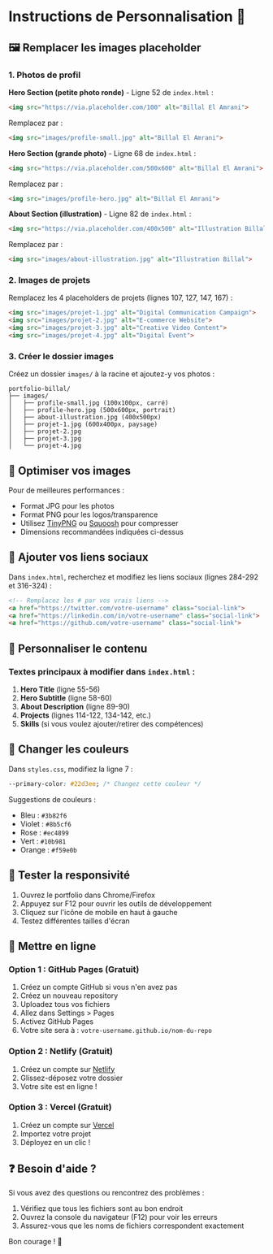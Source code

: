 # Instructions de Personnalisation 📝

## 🖼️ Remplacer les images placeholder

### 1. Photos de profil

**Hero Section (petite photo ronde)** - Ligne 52 de `index.html` :
```html
<img src="https://via.placeholder.com/100" alt="Billal El Amrani">
```
Remplacez par :
```html
<img src="images/profile-small.jpg" alt="Billal El Amrani">
```

**Hero Section (grande photo)** - Ligne 68 de `index.html` :
```html
<img src="https://via.placeholder.com/500x600" alt="Billal El Amrani">
```
Remplacez par :
```html
<img src="images/profile-hero.jpg" alt="Billal El Amrani">
```

**About Section (illustration)** - Ligne 82 de `index.html` :
```html
<img src="https://via.placeholder.com/400x500" alt="Illustration Billal">
```
Remplacez par :
```html
<img src="images/about-illustration.jpg" alt="Illustration Billal">
```

### 2. Images de projets

Remplacez les 4 placeholders de projets (lignes 107, 127, 147, 167) :
```html
<img src="images/projet-1.jpg" alt="Digital Communication Campaign">
<img src="images/projet-2.jpg" alt="E-commerce Website">
<img src="images/projet-3.jpg" alt="Creative Video Content">
<img src="images/projet-4.jpg" alt="Digital Event">
```

### 3. Créer le dossier images

Créez un dossier `images/` à la racine et ajoutez-y vos photos :
```
portfolio-billal/
├── images/
│   ├── profile-small.jpg (100x100px, carré)
│   ├── profile-hero.jpg (500x600px, portrait)
│   ├── about-illustration.jpg (400x500px)
│   ├── projet-1.jpg (600x400px, paysage)
│   ├── projet-2.jpg
│   ├── projet-3.jpg
│   └── projet-4.jpg
```

## 🎨 Optimiser vos images

Pour de meilleures performances :
- Format JPG pour les photos
- Format PNG pour les logos/transparence
- Utilisez [TinyPNG](https://tinypng.com/) ou [Squoosh](https://squoosh.app/) pour compresser
- Dimensions recommandées indiquées ci-dessus

## 🔗 Ajouter vos liens sociaux

Dans `index.html`, recherchez et modifiez les liens sociaux (lignes 284-292 et 316-324) :

```html
<!-- Remplacez les # par vos vrais liens -->
<a href="https://twitter.com/votre-username" class="social-link">
<a href="https://linkedin.com/in/votre-username" class="social-link">
<a href="https://github.com/votre-username" class="social-link">
```

## 📝 Personnaliser le contenu

### Textes principaux à modifier dans `index.html` :

1. **Hero Title** (ligne 55-56)
2. **Hero Subtitle** (ligne 58-60)
3. **About Description** (ligne 89-90)
4. **Projects** (lignes 114-122, 134-142, etc.)
5. **Skills** (si vous voulez ajouter/retirer des compétences)

## 🎨 Changer les couleurs

Dans `styles.css`, modifiez la ligne 7 :
```css
--primary-color: #22d3ee; /* Changez cette couleur */
```

Suggestions de couleurs :
- Bleu : `#3b82f6`
- Violet : `#8b5cf6`
- Rose : `#ec4899`
- Vert : `#10b981`
- Orange : `#f59e0b`

## 📱 Tester la responsivité

1. Ouvrez le portfolio dans Chrome/Firefox
2. Appuyez sur F12 pour ouvrir les outils de développement
3. Cliquez sur l'icône de mobile en haut à gauche
4. Testez différentes tailles d'écran

## 🚀 Mettre en ligne

### Option 1 : GitHub Pages (Gratuit)
1. Créez un compte GitHub si vous n'en avez pas
2. Créez un nouveau repository
3. Uploadez tous vos fichiers
4. Allez dans Settings > Pages
5. Activez GitHub Pages
6. Votre site sera à : `votre-username.github.io/nom-du-repo`

### Option 2 : Netlify (Gratuit)
1. Créez un compte sur [Netlify](https://netlify.com)
2. Glissez-déposez votre dossier
3. Votre site est en ligne !

### Option 3 : Vercel (Gratuit)
1. Créez un compte sur [Vercel](https://vercel.com)
2. Importez votre projet
3. Déployez en un clic !

## ❓ Besoin d'aide ?

Si vous avez des questions ou rencontrez des problèmes :
1. Vérifiez que tous les fichiers sont au bon endroit
2. Ouvrez la console du navigateur (F12) pour voir les erreurs
3. Assurez-vous que les noms de fichiers correspondent exactement

Bon courage ! 🚀
